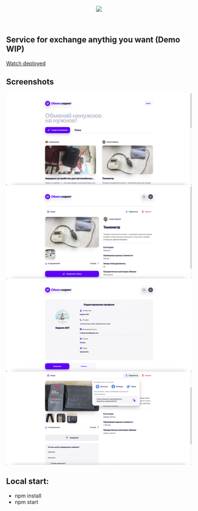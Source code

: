<p align="center">
  <picture>
    <source srcset="https://firebasestorage.googleapis.com/v0/b/obmen-market-666.appspot.com/o/logo_inverted.svg?alt=media" media="(prefers-color-scheme: dark)">
    <img src="https://firebasestorage.googleapis.com/v0/b/obmen-market-666.appspot.com/o/logo_inverted.svg?alt=media">
  </picture>
  
</p>

<br />

## Service for exchange anythig you want (Demo WIP)

[Watch deployed](https://obmen.market)

## Screenshots

<div align="center">
  <img src="/screenshots/image1.jpg">
  <img src="/screenshots/image2.jpg">
  <img src="/screenshots/image3.jpg">
  <img src="/screenshots/image4.jpg">
</div>

## Local start:

- npm install
- npm start
